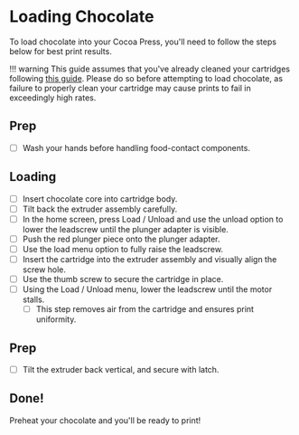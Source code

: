 # Loading Chocolate

To load chocolate into your Cocoa Press, you'll need to follow the steps below for best print results.

!!! warning
    This guide assumes that you've already cleaned your cartridges following [this guide]().  Please do so before attempting to load chocolate, as failure to properly clean your cartridge may cause prints to fail in exceedingly high rates.

## Prep
 - [ ] Wash your hands before handling food-contact components.


## Loading
 - [ ] Insert chocolate core into cartridge body.
 - [ ] Tilt back the extruder assembly carefully.
 - [ ] In the home screen, press Load / Unload and use the unload option to lower the leadscrew until the plunger adapter is visible.
 - [ ] Push the red plunger piece onto the plunger adapter.
 - [ ] Use the load menu option to fully raise the leadscrew. <!-- add photo of menu that's updated if Marcio changed / updates it. -->
 - [ ] Insert the cartridge into the extruder assembly and visually align the screw hole.
 - [ ] Use the thumb screw to secure the cartridge in place. <!-- use photo of thumbscrew to show "correct" orientation; glamour shot possibility.-->
 - [ ] Using the Load / Unload menu, lower the leadscrew until the motor stalls.
    - [ ] This step removes air from the cartridge and ensures print uniformity.

## Prep
 - [ ] Tilt the extruder back vertical, and secure with latch.

## Done!

Preheat your chocolate and you'll be ready to print!    
